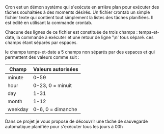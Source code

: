 Cron est un démon système qui s'exécute en arrière plan pour exécuter des tâches souhaitées à des moments désirés.
Un fichier crontab un simple fichier texte qui contient tout simplement la listes des tâches planifiées. Il est édité en utilisant la commande crontab.

Chacune des lignes de ce fichier est constituée de trois champs : temps-et-date, la commande à exécuter et une retour de ligne '\n' tous séparé. ces champs étant séparés par espaces.

le champs temps-et-date a 5 champs non séparés par des espaces et qui permettent des valeurs comme suit :

| Champ     | Valeurs autorisées      |
|-----------|-------------------------|
| minute    | 0-59                    |
| hour      | 0-23, 0 = minuit        |
| day       | 1-31                    |
| month     | 1-12                    |
| weekday   | 0-6, 0 = dimanche       |


Dans ce projet je vous propose de découvrir une tâche de sauvegarde automatique planifiée pour s'exécuter tous les jours à 00h
